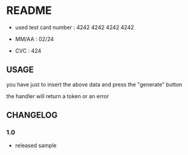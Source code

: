 # README # 

 - used test card number : 4242 4242 4242 4242

 - MM/AA : 02/24

 - CVC : 424

## USAGE 

you have just to insert the above data and press the "generate" button

the handler will return a token or an error

## CHANGELOG

### 1.0 

- released sample